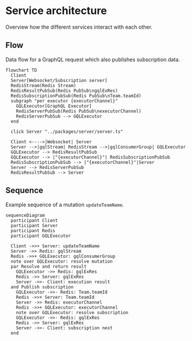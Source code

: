 # Service architecture

Overview how the different services interact with each other.

## Flow

Data flow for a GraphQL request which also publishes subscription data.

```mermaid
flowchart TD
  Client
  Server[Websocket/Subscription server]
  RedisStream(Redis Stream)
  RedisResultPubSub(Redis PubSub\ngqlExRes)
  RedisSubscriptionPubSub(Redis PubSub\nTeam.teamId)
  subgraph "per executor {executorChannel}"
    GQLExecutor[GraphQL Executor]
    RedisServerPubSub(Redis PubSub\nexecutorChannel)
    RedisServerPubSub --> GQLExecutor
  end

  click Server "../packages/server/server.ts"

  Client <---->|Websocket| Server
  Server -->|gqlStream| RedisStream -->|gqlConsumerGroup| GQLExecutor
  GQLExecutor --> RedisResultPubSub
  GQLExecutor --> |"{executorChannel}"| RedisSubscriptionPubSub
  RedisSubscriptionPubSub --> |"{executorChannel}"|Server
  Server --> RedisServerPubSub
  RedisResultPubSub --> Server
```

## Sequence

Example sequence of a mutation `updateTeamName`.

```mermaid
sequenceDiagram
  participant Client
  participant Server
  participant Redis
  participant GQLExecutor

  Client ->>+ Server: updateTeamName
  Server ->> Redis: gqlStream
  Redis ->>+ GQLExecutor: gqlConsumerGroup
  note over GQLExecutor: resolve mutation
  par Resolve and return result
    GQLExecutor ->> Redis: gqlExRes
    Redis ->> Server: gqlExRes
    Server ->>- Client: execution result
  and Publish subscription
    GQLExecutor ->>- Redis: Team.teamId
    Redis ->>+ Server: Team.teamId
    Server ->> Redis: executorChannel
    Redis ->>+ GQLExecutor: executorChannel
    note over GQLExecutor: resolve subscription
    GQLExecutor ->>- Redis: gqlExRes
    Redis ->> Server: gqlExRes
    Server ->>- Client: subscription next
  end

```
